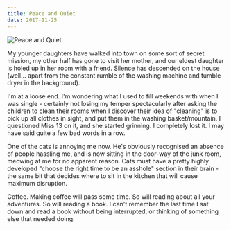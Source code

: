 ```yaml
---
title: Peace and Quiet
date: 2017-11-25
---
```


![Peace and Quiet](https://source.unsplash.com/s9CC2SKySJM/1600x900)

My younger daughters have walked into town on some sort of secret mission, my other half has gone to visit her mother, and our eldest daughter is holed up in her room with a friend. Silence has descended on the house (well... apart from the constant rumble of the washing machine and tumble dryer in the background).

I'm at a loose end. I'm wondering what I used to fill weekends with when I was single - certainly not losing my temper spectacularly after asking the children to clean their rooms when I discover their idea of "cleaning" is to pick up all clothes in sight, and put them in the washing basket/mountain. I questioned Miss 13 on it, and she started grinning. I completely lost it. I may have said quite a few bad words in a row.

One of the cats is annoying me now. He's obviously recognised an absence of people hassling me, and is now sitting in the door-way of the junk room, meowing at me for no apparent reason. Cats must have a pretty highly developed "choose the right time to be an asshole" section in their brain - the same bit that decides where to sit in the kitchen that will cause maximum disruption.

Coffee. Making coffee will pass some time. So will reading about all your adventures. So will reading a book. I can't remember the last time I sat down and read a book without being interrupted, or thinking of something else that needed doing.